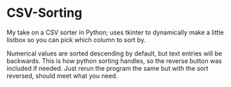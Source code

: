 # CSV-Sorting
My take on a CSV sorter in Python; uses tkinter to dynamically make a little listbox so you can pick which column to sort by.

Numerical values are sorted descending by default, but text entries will be backwards. This is how python sorting handles, so the reverse button was included if needed. Just rerun the program the same but with the sort reversed, should meet what you need.
